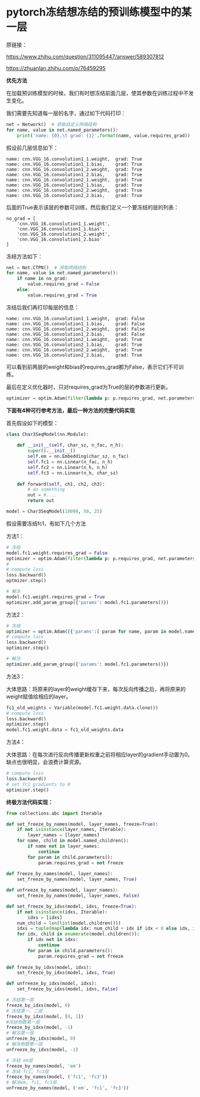 # pytorch冻结想冻结的预训练模型中的某一层

原链接：

https://www.zhihu.com/question/311095447/answer/589307812

https://zhuanlan.zhihu.com/p/76459295

**优先方法**

在加载预训练模型的时候，我们有时想冻结前面几层，使其参数在训练过程中不发生变化。

我们需要先知道每一层的名字，通过如下代码打印：
```python
net = Network()  # 获取自定义网络结构
for name, value in net.named_parameters():
    print('name: {0},\t grad: {1}'.format(name, value.requires_grad))
```

假设前几层信息如下：
```
name: cnn.VGG_16.convolution1_1.weight,	 grad: True
name: cnn.VGG_16.convolution1_1.bias,	 grad: True
name: cnn.VGG_16.convolution1_2.weight,	 grad: True
name: cnn.VGG_16.convolution1_2.bias,	 grad: True
name: cnn.VGG_16.convolution2_1.weight,	 grad: True
name: cnn.VGG_16.convolution2_1.bias,	 grad: True
name: cnn.VGG_16.convolution2_2.weight,	 grad: True
name: cnn.VGG_16.convolution2_2.bias,	 grad: True
```

后面的True表示该层的参数可训练，然后我们定义一个要冻结的层的列表：
```
no_grad = [
    'cnn.VGG_16.convolution1_1.weight',
    'cnn.VGG_16.convolution1_1.bias',
    'cnn.VGG_16.convolution1_2.weight',
    'cnn.VGG_16.convolution1_2.bias'
]
```

冻结方法如下：
```python
net = Net.CTPN()  # 获取网络结构
for name, value in net.named_parameters():
    if name in no_grad:
        value.requires_grad = False
    else:
        value.requires_grad = True
```

冻结后我们再打印每层的信息：
```
name: cnn.VGG_16.convolution1_1.weight,	 grad: False
name: cnn.VGG_16.convolution1_1.bias,	 grad: False
name: cnn.VGG_16.convolution1_2.weight,	 grad: False
name: cnn.VGG_16.convolution1_2.bias,	 grad: False
name: cnn.VGG_16.convolution2_1.weight,	 grad: True
name: cnn.VGG_16.convolution2_1.bias,	 grad: True
name: cnn.VGG_16.convolution2_2.weight,	 grad: True
name: cnn.VGG_16.convolution2_2.bias,	 grad: True
```

可以看到前两层的weight和bias的requires_grad都为False，表示它们不可训练。


最后在定义优化器时，只对requires_grad为True的层的参数进行更新。
```python
optimizer = optim.Adam(filter(lambda p: p.requires_grad, net.parameters()), lr=0.01)
```

**下面有4种可行参考方法，最后一种方法的完整代码实现**

首先假设如下的模型：
```python
class Char3SeqModel(nn.Module):
    
    def __init__(self, char_sz, n_fac, n_h):
        super().__init__()
        self.em = nn.Embedding(char_sz, n_fac)
        self.fc1 = nn.Linear(n_fac, n_h)
        self.fc2 = nn.Linear(n_h, n_h)
        self.fc3 = nn.Linear(n_h, char_sz)
        
    def forward(self, ch1, ch2, ch3):
        # do something
        out = #....
        return out

model = Char3SeqModel(10000, 50, 25)
```

假设需要冻结fc1，有如下几个方法 

方法1：
```python
# 冻结
model.fc1.weight.requires_grad = False
optimizer = optim.Adam(filter(lambda p: p.requires_grad, net.parameters()), lr=0.1)
# 
# compute loss 
loss.backward()
optmizer.step()

# 解冻
model.fc1.weight.requires_grad = True
optimizer.add_param_group({'params': model.fc1.parameters()})
```
方法2：
```python
# 冻结
optimizer = optim.Adam([{'params':[ param for name, param in model.named_parameters() if 'fc1' not in name]}], lr=0.1)
# compute loss
loss.backward()
optimizer.step()

# 解冻
optimizer.add_param_group({'params': model.fc1.parameters()})
```

方法3：

大体思路：将原来的layer的weight缓存下来，每次反向传播之后，再将原来的weight赋值给相应的layer。
```python
fc1_old_weights = Variable(model.fc1.weight.data.clone())
# compute loss
loss.backward()
optimizer.step()
model.fc1.weight.data = fc1_old_weights.data
```

方法4：

大体思路：在每次进行反向传播更新权重之前将相应layer的gradient手动置为0。缺点也很明显，会浪费计算资源。
```python
# compute loss
loss.backward()
# set fc1 gradients to 0
optimizer.step()
```

**终极方法代码实现：**
```python
from collections.abc import Iterable

def set_freeze_by_names(model, layer_names, freeze=True):
    if not isinstance(layer_names, Iterable):
        layer_names = [layer_names]
    for name, child in model.named_children():
        if name not in layer_names:
            continue
        for param in child.parameters():
            param.requires_grad = not freeze
            
def freeze_by_names(model, layer_names):
    set_freeze_by_names(model, layer_names, True)

def unfreeze_by_names(model, layer_names):
    set_freeze_by_names(model, layer_names, False)

def set_freeze_by_idxs(model, idxs, freeze=True):
    if not isinstance(idxs, Iterable):
        idxs = [idxs]
    num_child = len(list(model.children()))
    idxs = tuple(map(lambda idx: num_child + idx if idx < 0 else idx, idxs))
    for idx, child in enumerate(model.children()):
        if idx not in idxs:
            continue
        for param in child.parameters():
            param.requires_grad = not freeze
            
def freeze_by_idxs(model, idxs):
    set_freeze_by_idxs(model, idxs, True)

def unfreeze_by_idxs(model, idxs):
    set_freeze_by_idxs(model, idxs, False)
```
```python
# 冻结第一层
freeze_by_idxs(model, 0)
# 冻结第一、二层
freeze_by_idxs(model, [0, 1])
#冻结倒数第一层
freeze_by_idxs(model, -1)
# 解冻第一层
unfreeze_by_idxs(model, 0)
# 解冻倒数第一层
unfreeze_by_idxs(model, -1)
```
```python
# 冻结 em层
freeze_by_names(model, 'em')
# 冻结 fc1, fc3层
freeze_by_names(model, ('fc1', 'fc3'))
# 解冻em, fc1, fc3层
unfreeze_by_names(model, ('em', 'fc1', 'fc3'))
```
